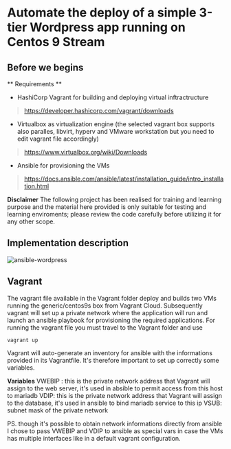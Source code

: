# Automate the deploy of a simple 3-tier Wordpress app running on Centos 9 Stream

## Before we begins
** Requirements **
- HashiCorp Vagrant for building and deploying virtual inftractructure
>  https://developer.hashicorp.com/vagrant/downloads
- Virtualbox as virtualization engine  (the selected vagrant box supports also paralles, libvirt, hyperv and VMware workstation but you need to edit vagrant file accordingly)
> https://www.virtualbox.org/wiki/Downloads
- Ansible for provisioning the VMs
>  https://docs.ansible.com/ansible/latest/installation_guide/intro_installation.html

**Disclaimer**
The following project has been realised for training and learning purpose and the material here provided  is only suitable for testing and learning enviroments;
please review the code carefully before utilizing it for any other scope.

## Implementation description
![ansible-wordpress](https://github.com/ash-repartoferramenta/wordpress-3tier-ansibledeploy/assets/135543207/fbc808e1-5b38-45a8-b79c-e129522887e8)

## Vagrant
The  vagrant file available in the Vagrant folder deploy and builds two VMs running the generic/centos9s box from Vagrant Cloud.
Subsequently vagrant will set up a private network where the application will run and launch an ansible playbook for provisioning
the required applications.
For running the vagrant file you must travel to the Vagrant folder and use 
```
vagrant up
```
Vagrant will auto-generate an inventory for ansible with the informations provided in its Vagrantfile.
It's therefore important to set up correctly some variables.

**Variables**
VWEBIP : this is the private network address that Vagrant will assign to the web server, it's used in absible to permit access from this host to mariadb
VDIP: this is the private network address that Vagrant will assign to the database, it's used in ansible to bind mariadb service to this ip
VSUB: subnet mask of the private network

PS.
though it's possible to obtain network informations directly from ansible I chose to pass VWEBIP and VDIP to ansible as special vars in case the VMs has multiple interfaces like 
in a default vagrant configuration.

